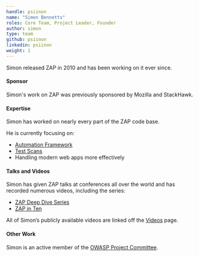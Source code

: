 ```yaml
---
handle: psiinon
name: "Simon Bennetts"
roles: Core Team, Project Leader, Founder
author: simon
type: team
github: psiinon
linkedin: psiinon
weight: 1
---
```

Simon released ZAP in 2010 and has been working on it ever since.

#### Sponsor

Simon's work on ZAP was previously sponsored by Mozilla and StackHawk.

#### Expertise

Simon has worked on nearly every part of the ZAP code base.

He is currently focusing on:

* [Automation Framework](/docs/automate/automation-framework/)
* [Test Scans](/docs/scans/)
* Handling modern web apps more effectively

#### Talks and Videos

Simon has given ZAP talks at conferences all over the world and has recorded numerous videos, including the series:

* [ZAP Deep Dive Series](/zap-deep-dive/)
* [ZAP in Ten](/zap-in-ten/)

All of Simon’s publicly available videos are linked off the [Videos](/videos/) page.

#### Other Work

Simon is an active member of the [OWASP Project Committee](https://owasp.org/www-committee-project/).
